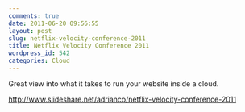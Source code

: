 ```yaml
---
comments: true
date: 2011-06-20 09:56:55
layout: post
slug: netflix-velocity-conference-2011
title: Netflix Velocity Conference 2011
wordpress_id: 542
categories: Cloud
---
```


Great view into what it takes to run your website inside a cloud.

http://www.slideshare.net/adrianco/netflix-velocity-conference-2011

